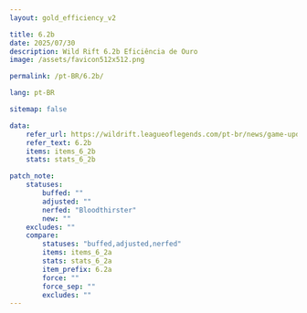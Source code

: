 ```yaml
---
layout: gold_efficiency_v2

title: 6.2b
date: 2025/07/30
description: Wild Rift 6.2b Eficiência de Ouro
image: /assets/favicon512x512.png

permalink: /pt-BR/6.2b/

lang: pt-BR

sitemap: false

data:
    refer_url: https://wildrift.leagueoflegends.com/pt-br/news/game-updates/wild-rift-patch-notes-6-2b/
    refer_text: 6.2b
    items: items_6_2b
    stats: stats_6_2b

patch_note:
    statuses:
        buffed: ""
        adjusted: ""
        nerfed: "Bloodthirster"
        new: ""
    excludes: ""
    compare:
        statuses: "buffed,adjusted,nerfed"
        items: items_6_2a
        stats: stats_6_2a
        item_prefix: 6.2a
        force: ""
        force_sep: ""
        excludes: ""
---
```


